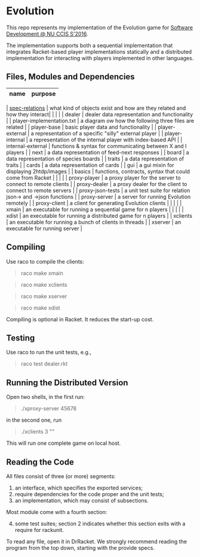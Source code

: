 # Evolution

This repo represents my implementation of the Evolution game for [Software Development @
NU CCIS S'2016](http://www.ccs.neu.edu/home/matthias/4500-s16/). 

The implementation supports both a sequential implementation that integrates Racket-based
player implementations statically and a distributed implementation for interacting with
players implemented in other languages.

Files, Modules and Dependencies 
-------------------------------

| name              | purpose                                                            |
| ----------------- | ------------------------------------------------------------------ |
|
[spec-relations](https://github.com/mfelleisen/Courses/blob/master/16SwDev/Evolution/spec-relations.txt) | what kind of objects exist and how are they related and how they interact|
|           	    | 	     		       		     	  			 |
| dealer	    | dealer data representation and functionality			 |
| player-implementation.txt | a diagram ow how the following three files are related     |
| player-base       | basic player data and functionality				 |
| player-external   | a representation of a specific "silly" external player		 |
| player-internal   | a representation of the internal player with index-based API  	 |
| internal-external | functions & syntax for communicating between X and I players  	 |
| next    	    | a data representation of feed-next responses 			 |
| board 	    | a data representation of species boards          			 |
| traits  	    | a data representation of traits         				 |
| cards   	    | a data representation of cards          				 |
| gui     	    | a gui mixin for displaying 2htdp/images 				 |
| basics     	    | functions, contracts, syntax that could come from Racket		 |
| 	      	    |									 |
| proxy-player 	    | a proxy player for the server to connect to remote clients 	 |
| proxy-dealer 	    | a proxy dealer for the client to connect to remote servers    	 |
| proxy-json-tests  | a unit test suite for relation json-> and ->json functions	 |
| proxy-server 	    | a server for running Evolution remotely  	  	 		 |
| proxy-client 	    | a client for generating Evolution clients				 |
| 		    | 	       	   	      						 |
| xmain 	    | an executable for running a sequential game for n players		 |
| 		    | 	       	   	      						 |
| xdist 	    | an executable for running a distributed game for n players	 |
| xclients 	    | an executable for running a bunch of clients in threads 		 |
| xserver 	    | an executable for running server	   	      			 |


Compiling 
---------

Use raco to compile the clients:

> raco make xmain

> raco make xclients 

> raco make xserver

> raco make xdist 

Compiling is optional in Racket. It reduces the start-up cost.

Testing
-------

Use raco to run the unit tests, e.g., 

> raco test dealer.rkt 

Running the Distributed Version
-------------------------------

Open two shells, in the first run: 
> ./xproxy-server 45678 

in the second one, run 
> ./xclients 3 ""

This will run one complete game on local host.

Reading the Code 
----------------

All files consist of three (or more) segments: 

1. an interface, which specifies the exported services;
2. require dependencies for the code proper and the unit tests;
3. an implementation, which may consist of subsections. 

Most module come with a fourth section: 

4. some test suites; section 2 indicates whether this section exits
   with a require for rackunit. 

To read any file, open it in DrRacket. We strongly recommend reading the
program from the top down, starting with the provide specs. 
